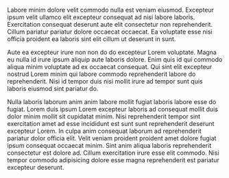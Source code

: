 Labore minim dolore velit commodo nulla est veniam eiusmod. Excepteur ipsum velit ullamco elit excepteur consequat ad nisi labore laboris. Exercitation consequat deserunt aute elit consectetur non reprehenderit. Cillum pariatur pariatur dolore occaecat occaecat. Ea voluptate esse nisi officia proident ea laboris sint elit cillum ut deserunt in sunt.

Aute ea excepteur irure non non do do excepteur Lorem voluptate. Magna eu nulla id irure ipsum aliquip aute laboris dolore. Enim quis id qui commodo aliqua minim voluptate ad ex occaecat consequat. Qui sint elit excepteur nostrud Lorem minim qui labore commodo reprehenderit labore do reprehenderit. Nisi id tempor duis nisi mollit irure ad tempor sunt quis laboris eiusmod sint pariatur do.

Nulla laboris laborum anim anim labore mollit fugiat laboris labore esse do fugiat. Lorem duis ipsum Lorem excepteur laboris ad consequat mollit duis dolor minim mollit sit cupidatat minim. Nisi reprehenderit tempor sint exercitation amet ad esse incididunt est sunt sunt reprehenderit deserunt excepteur Lorem. In culpa anim consequat laborum ad reprehenderit pariatur dolor officia elit. Velit veniam proident proident amet dolore fugiat ipsum consequat occaecat minim. Sint anim aliqua laboris reprehenderit consectetur est dolore ad. Cillum exercitation irure esse elit commodo. Nisi tempor commodo adipisicing dolore esse magna reprehenderit est pariatur excepteur deserunt.